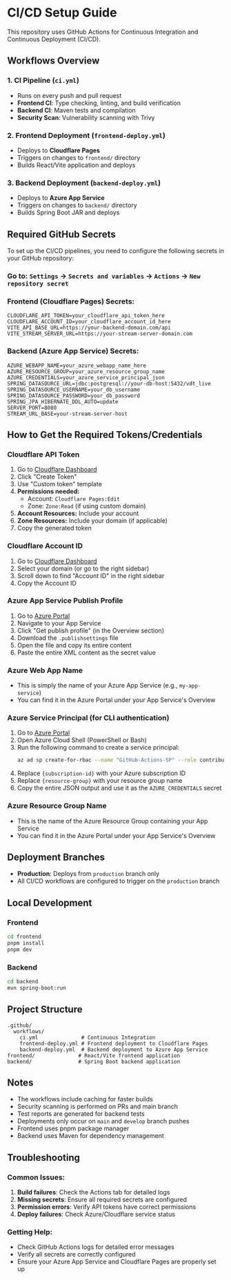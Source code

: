 # CI/CD Setup Guide

This repository uses GitHub Actions for Continuous Integration and Continuous Deployment (CI/CD).

## Workflows Overview

### 1. CI Pipeline (`ci.yml`)
- Runs on every push and pull request
- **Frontend CI**: Type checking, linting, and build verification
- **Backend CI**: Maven tests and compilation
- **Security Scan**: Vulnerability scanning with Trivy

### 2. Frontend Deployment (`frontend-deploy.yml`)
- Deploys to **Cloudflare Pages**
- Triggers on changes to `frontend/` directory
- Builds React/Vite application and deploys

### 3. Backend Deployment (`backend-deploy.yml`)
- Deploys to **Azure App Service**
- Triggers on changes to `backend/` directory
- Builds Spring Boot JAR and deploys

## Required GitHub Secrets

To set up the CI/CD pipelines, you need to configure the following secrets in your GitHub repository:

### Go to: `Settings` → `Secrets and variables` → `Actions` → `New repository secret`

### Frontend (Cloudflare Pages) Secrets:
```
CLOUDFLARE_API_TOKEN=your_cloudflare_api_token_here
CLOUDFLARE_ACCOUNT_ID=your_cloudflare_account_id_here
VITE_API_BASE_URL=https://your-backend-domain.com/api
VITE_STREAM_SERVER_URL=https://your-stream-server-domain.com
```

### Backend (Azure App Service) Secrets:
```
AZURE_WEBAPP_NAME=your_azure_webapp_name_here
AZURE_RESOURCE_GROUP=your_azure_resource_group_name
AZURE_CREDENTIALS=your_azure_service_principal_json
SPRING_DATASOURCE_URL=jdbc:postgresql://your-db-host:5432/vdt_live
SPRING_DATASOURCE_USERNAME=your_db_username
SPRING_DATASOURCE_PASSWORD=your_db_password
SPRING_JPA_HIBERNATE_DDL_AUTO=update
SERVER_PORT=8080
STREAM_URL_BASE=your-stream-server-host
```

## How to Get the Required Tokens/Credentials

### Cloudflare API Token
1. Go to [Cloudflare Dashboard](https://dash.cloudflare.com/profile/api-tokens)
2. Click "Create Token"
3. Use "Custom token" template
4. **Permissions needed:**
   - Account: `Cloudflare Pages:Edit`
   - Zone: `Zone:Read` (if using custom domain)
5. **Account Resources:** Include your account
6. **Zone Resources:** Include your domain (if applicable)
7. Copy the generated token

### Cloudflare Account ID
1. Go to [Cloudflare Dashboard](https://dash.cloudflare.com/)
2. Select your domain (or go to the right sidebar)
3. Scroll down to find "Account ID" in the right sidebar
4. Copy the Account ID

### Azure App Service Publish Profile
1. Go to [Azure Portal](https://portal.azure.com/)
2. Navigate to your App Service
3. Click "Get publish profile" (in the Overview section)
4. Download the `.publishsettings` file
5. Open the file and copy its entire content
6. Paste the entire XML content as the secret value

### Azure Web App Name
- This is simply the name of your Azure App Service (e.g., `my-app-service`)
- You can find it in the Azure Portal under your App Service's Overview

### Azure Service Principal (for CLI authentication)
1. Go to [Azure Portal](https://portal.azure.com/)
2. Open Azure Cloud Shell (PowerShell or Bash)
3. Run the following command to create a service principal:
   ```bash
   az ad sp create-for-rbac --name "GitHub-Actions-SP" --role contributor --scopes /subscriptions/{subscription-id}/resourceGroups/{resource-group} --sdk-auth
   ```
4. Replace `{subscription-id}` with your Azure subscription ID
5. Replace `{resource-group}` with your resource group name
6. Copy the entire JSON output and use it as the `AZURE_CREDENTIALS` secret

### Azure Resource Group Name
- This is the name of the Azure Resource Group containing your App Service
- You can find it in the Azure Portal under your App Service's Overview

## Deployment Branches

- **Production**: Deploys from `production` branch only
- All CI/CD workflows are configured to trigger on the `production` branch

## Local Development

### Frontend
```bash
cd frontend
pnpm install
pnpm dev
```

### Backend
```bash
cd backend
mvn spring-boot:run
```

## Project Structure
```
.github/
  workflows/
    ci.yml              # Continuous Integration
    frontend-deploy.yml # Frontend deployment to Cloudflare Pages
    backend-deploy.yml  # Backend deployment to Azure App Service
frontend/              # React/Vite frontend application
backend/               # Spring Boot backend application
```

## Notes

- The workflows include caching for faster builds
- Security scanning is performed on PRs and main branch
- Test reports are generated for backend tests
- Deployments only occur on `main` and `develop` branch pushes
- Frontend uses pnpm package manager
- Backend uses Maven for dependency management

## Troubleshooting

### Common Issues:

1. **Build failures**: Check the Actions tab for detailed logs
2. **Missing secrets**: Ensure all required secrets are configured
3. **Permission errors**: Verify API tokens have correct permissions
4. **Deploy failures**: Check Azure/Cloudflare service status

### Getting Help:
- Check GitHub Actions logs for detailed error messages
- Verify all secrets are correctly configured
- Ensure your Azure App Service and Cloudflare Pages are properly set up
